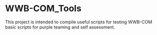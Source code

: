 # WWB-COM_Tools
This project is intended to compile useful scripts for testing WWB-COM basic scripts for purple teaming and self assessment.  

